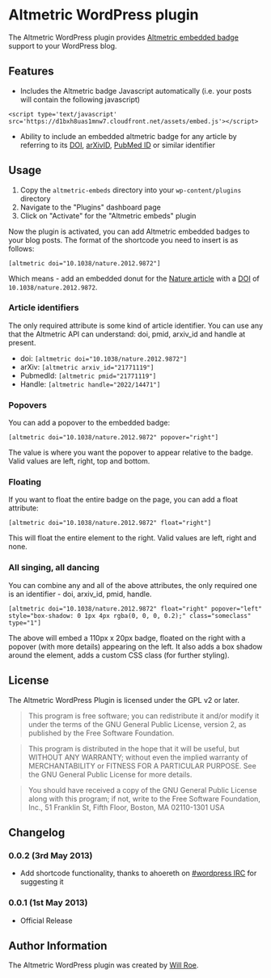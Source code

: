 # Altmetric WordPress plugin

The Altmetric WordPress plugin provides [Altmetric embedded
badge](http://api.altmetric.com/embeds.html) support to
your WordPress blog.

## Features

* Includes the Altmetric badge Javascript automatically (i.e. your posts will contain the following javascript)

```
<script type='text/javascript' src='https://d1bxh8uas1mnw7.cloudfront.net/assets/embed.js'></script>
```

* Ability to include an embedded altmetric badge for any article by referring to
  its [DOI](http://en.wikipedia.org/wiki/Digital_object_identifier), [arXivID](http://arxiv.org/help/arxiv_identifier),
  [PubMed ID](http://www.ncbi.nlm.nih.gov/pmc/pmctopmid/) or similar identifier

## Usage

1. Copy the `altmetric-embeds` directory into your `wp-content/plugins` directory
1. Navigate to the "Plugins" dashboard page
1. Click on "Activate" for the "Altmetric embeds" plugin

Now the plugin is activated, you can add Altmetric embedded badges to your blog
posts. The format of the shortcode you need to insert is as follows:

    [altmetric doi="10.1038/nature.2012.9872"]

Which means - add an embedded donut for the [Nature article](http://dx.doi.org/10.1038/nature.2012.9872) 
with a [DOI](http://en.wikipedia.org/wiki/Digital_object_identifier) of `10.1038/nature.2012.9872`.

### Article identifiers

The only required attribute is some kind of article identifier. You can use any that
the Altmetric API can understand: doi, pmid, arxiv_id and handle at present.

* doi: `[altmetric doi="10.1038/nature.2012.9872"]`
* arXiv: `[altmetric arxiv_id="21771119"]`
* PubmedId: `[altmetric pmid="21771119"]`
* Handle: `[altmetric handle="2022/14471"]`

### Popovers

You can add a popover to the embedded badge:

    [altmetric doi="10.1038/nature.2012.9872" popover="right"]

The value is where you want the popover to appear relative to the badge. 
Valid values are left, right, top and bottom.

### Floating

If you want to float the entire badge on the page, you can add a float attribute:

    [altmetric doi="10.1038/nature.2012.9872" float="right"]

This will float the entire element to the right. Valid values are left, right and none.

### All singing, all dancing

You can combine any and all of the above attributes, the only required one is an identifier - 
doi, arxiv_id, pmid, handle.

    [altmetric doi="10.1038/nature.2012.9872" float="right" popover="left" style="box-shadow: 0 1px 4px rgba(0, 0, 0, 0.2);" class="someclass" type="1"]

The above will embed a 110px x 20px badge, floated on the right with a popover (with more details) 
appearing on the left. It also adds a box shadow around the element, adds a custom CSS class
(for further styling).

## License

The Altmetric WordPress Plugin is licensed under the GPL v2 or later.

> This program is free software; you can redistribute it and/or modify
it under the terms of the GNU General Public License, version 2, as 
published by the Free Software Foundation.

> This program is distributed in the hope that it will be useful,
but WITHOUT ANY WARRANTY; without even the implied warranty of
MERCHANTABILITY or FITNESS FOR A PARTICULAR PURPOSE.  See the
GNU General Public License for more details.

> You should have received a copy of the GNU General Public License
along with this program; if not, write to the Free Software
Foundation, Inc., 51 Franklin St, Fifth Floor, Boston, MA  02110-1301  USA

## Changelog

### 0.0.2 (3rd May 2013)

* Add shortcode functionality, thanks to ahoereth on [#wordpress IRC](http://codex.wordpress.org/IRC) for suggesting it

### 0.0.1 (1st May 2013)

* Official Release

## Author Information

The Altmetric WordPress plugin was created by [Will
Roe](http://www.digital-science.com/people/william-roe).
